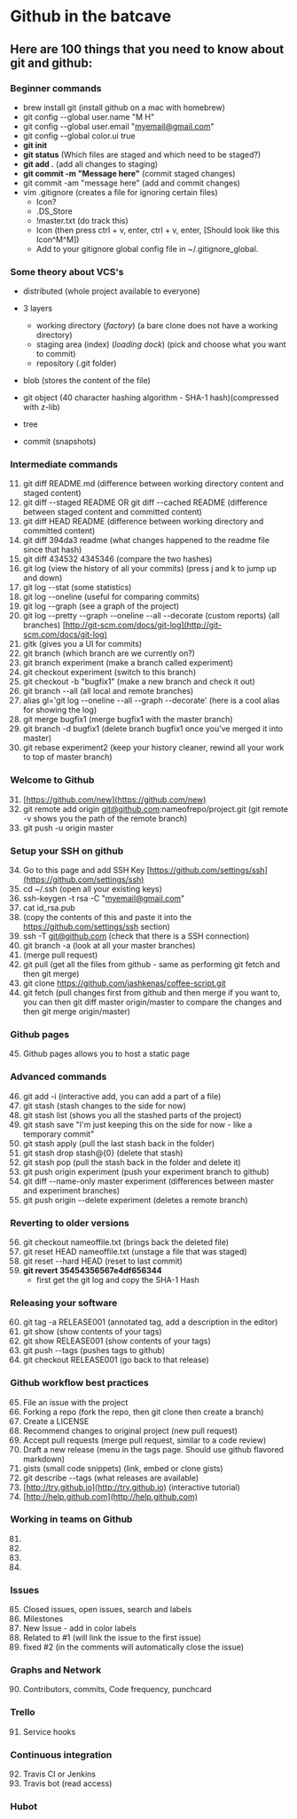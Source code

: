 # Github in the batcave

## Here are 100 things that you need to know about git and github:

### Beginner commands
- brew install git (install github on a mac with homebrew)
- git config --global user.name "M H"
- git config --global user.email "myemail@gmail.com"
- git config --global color.ui true
- **git init**
- **git status** (Which files are staged and which need to be staged?)
- **git add .** (add all changes to staging)
- **git commit -m "Message here"** (commit staged changes)
- git commit -am "message here" (add and commit changes)
- vim .gitignore (creates a file for ignoring certain files)
  - Icon?
  - .DS_Store
  - !master.txt (do track this)
  - Icon (then press ctrl + v, enter, ctrl + v, enter, [Should look like this Icon^M^M])
  - Add to your gitignore global config file in ~/.gitignore_global.

### Some theory about VCS's
  - distributed (whole project available to everyone)
  - 3 layers
    - working directory (*factory*) (a bare clone does not have a working directory)
    - staging area (index) (*loading dock*) (pick and choose what you want to commit)
    - repository (.git folder)

  - blob (stores the content of the file)
  - git object (40 character hashing algorithm - SHA-1 hash)(compressed with z-lib)
  - tree
  - commit (snapshots)

  ### Intermediate commands
11. git diff README.md (difference between working directory content and staged content)
12. git diff --staged README OR git diff --cached README (difference between staged content and committed content)
13. git diff HEAD README (difference between working directory and committed content)
14. git diff 394da3 readme (what changes happened to the readme file since that hash)
15. git diff 434532 4345346 (compare the two hashes)
16. git log (view the history of all your commits) (press j and k to jump up and down)
17. git log --stat (some statistics)
18. git log --oneline (useful for comparing commits)
19. git log --graph (see a graph of the project)
20. git log --pretty --graph --oneline --all --decorate (custom reports) (all branches) [http://git-scm.com/docs/git-log](http://git-scm.com/docs/git-log)
21. gitk (gives you a UI for commits)
22. git branch (which branch are we currently on?)
23. git branch experiment (make a branch called experiment)
24. git checkout experiment (switch to this branch)
25. git checkout -b "bugfix1" (make a new branch and check it out)
26. git branch --all (all local and remote branches)
27. alias gl='git log --oneline --all --graph --decorate' (here is a cool alias for showing the log)
28. git merge bugfix1 (merge bugfix1 with the master branch)
29. git branch -d bugfix1 (delete branch bugfix1 once you've merged it into master)
30. git rebase experiment2 (keep your history cleaner, rewind all your work to top of master branch)

  ### Welcome to Github

31. [https://github.com/new](https://github.com/new)
32. git remote add origin git@github.com:nameofrepo/project.git (git remote -v shows you the path of the remote branch)
33. git push -u origin master

  ### Setup your SSH on github
34. Go to this page and add SSH Key [https://github.com/settings/ssh](https://github.com/settings/ssh)
35. cd ~/.ssh (open all your existing keys)
36. ssh-keygen -t rsa -C "myemail@gmail.com"
37. cat id_rsa.pub
38. (copy the contents of this and paste it into the https://github.com/settings/ssh section)
39. ssh -T git@github.com (check that there is a SSH connection)
40. git branch -a (look at all your master branches)
41. (merge pull request)
42. git pull (get all the files from github - same as performing git fetch and then git merge)
43. git clone https://github.com/jashkenas/coffee-script.git
44. git fetch (pull changes first from github and then merge if you want to, you can then git diff master origin/master to compare the changes and then git merge origin/master)

  ### Github pages
45. Github pages allows you to host a static page

  ### Advanced commands
46. git add -i (interactive add, you can add a part of a file)
47. git stash (stash changes to the side for now)
48. git stash list (shows you all the stashed parts of the project)
49. git stash save "I'm just keeping this on the side for now - like a temporary commit"
50. git stash apply (pull the last stash back in the folder)
41. git stash drop stash@{0} (delete that stash)
52. git stash pop (pull the stash back in the folder and delete it)
53. git push origin experiment (push your experiment branch to github)
54. git diff --name-only master experiment (differences between master and experiment branches)
55. git push origin --delete experiment (deletes a remote branch)

  ### Reverting to older versions
56. git checkout nameoffile.txt (brings back the deleted file)
57. git reset HEAD nameoffile.txt (unstage a file that was staged)
58. git reset --hard HEAD (reset to last commit)
59. **git revert 35454356567e4df656344**
    - first get the git log and copy the SHA-1 Hash

  ### Releasing your software
60. git tag -a RELEASE001 (annotated tag, add a description in the editor)
61. git show (show contents of your tags)
62. git show RELEASE001 (show contents of your tags)
63. git push --tags (pushes tags to github)
64. git checkout RELEASE001 (go back to that release)

  ### Github workflow best practices
65. File an issue with the project
66. Forking a repo (fork the repo, then git clone then create a branch)
67. Create a LICENSE
68. Recommend changes to original project (new pull request)
70. Accept pull requests (merge pull request, similar to a code review)
71. Draft a new release (menu in the tags page. Should use github flavored markdown)
72. gists (small code snippets) (link, embed or clone gists)
73. git describe --tags (what releases are available)
74. [http://try.github.io](http://try.github.io) (interactive tutorial)
75. [http://help.github.com](http://help.github.com)

  ### Working in teams on Github
81.
82.
83.
84.

  ### Issues
85. Closed issues, open issues, search and labels
86. Milestones
87. New Issue - add in color labels
88. Related to \#1 (will link the issue to the first issue)
89. fixed \#2 (in the comments will automatically close the issue)


  ### Graphs and Network
90. Contributors, commits, Code frequency, punchcard

  ### Trello
91. Service hooks

  ### Continuous integration
92. Travis CI or Jenkins
93. Travis bot (read access)

  ### Hubot
